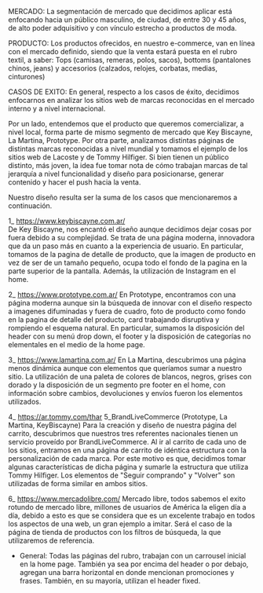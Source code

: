 MERCADO:
La segmentación de mercado que decidimos aplicar está enfocando hacia un público masculino, de ciudad, de entre 30 y 45 años, de alto poder adquisitivo y con vínculo estrecho
a productos de moda.

PRODUCTO:
Los productos ofrecidos, en nuestro e-commerce, van en línea con el mercado definido, siendo que la venta estará puesta en el rubro textil, a saber:
Tops (camisas, remeras, polos, sacos), bottoms (pantalones chinos, jeans) y accesorios (calzados, relojes, corbatas, medias, cinturones)

CASOS DE EXITO: 
En general, respecto a los casos de éxito, decidimos enfocarnos en analizar los sitios web de marcas reconocidas en el mercado interno y a nivel internacional.

Por un lado, entendemos que el producto que queremos comercializar, a nivel local, forma parte de mismo segmento de mercado que Key Biscayne, La Martina, Prototype.
Por otra parte, analizamos distintas páginas de distintas marcas reconocidas a nivel mundial y tomamos el ejemplo de los sitios web de Lacoste y de Tommy Hilfiger. 
Si bien tienen un público distinto, más joven, la idea fue tomar nota de cómo trabajan marcas de tal jerarquía a nivel funcionalidad y diseño para posicionarse, generar contenido y hacer el push hacia la venta.

Nuestro diseño resulta ser la suma de los casos que mencionaremos a continuación.

1_ https://www.keybiscayne.com.ar/  
 De Key Biscayne, nos encantó el diseño aunque decidimos dejar cosas por fuera debido a su complejidad. Se trata de una página moderna, innovadora que da un paso más
 en cuanto a la experiencia de usuario. 
 En particular, tomamos de la pagina de detalle de producto, que la imagen de producto en vez de ser de un tamaño pequeño, ocupa todo el fondo de la pagina en la parte superior de la pantalla.
 Además, la utilización de Instagram en el home.

2_ https://www.prototype.com.ar/
 En Prototype, encontramos con una página moderna aunque sin la búsqueda de innovar con el diseño respecto a imagenes difuminadas y fuera de cuadro, foto de producto como fondo en la pagina de detalle del producto,
 card trabajando disruptiva y rompiendo el esquema natural.
 En particular, sumamos la disposición del header con su menú drop down, el footer y la disposición de categorías no elementales en el medio de la home page.
 
3_ https://www.lamartina.com.ar/
 En La Martina, descubrimos una página menos dinámica aunque con elementos que queríamos sumar a nuestro sitio. 
 La utilización de una paleta de colores de blancos, negros, grises con dorado y la disposición de un segmento pre footer en el home, con información sobre cambios, devoluciones y envíos
 fueron los elementos utilizados.
 
4_ https://ar.tommy.com/thar
5_BrandLiveCommerce (Prototype, La Martina, KeyBiscayne)
 Para la creación y diseño de nuestra página del carrito, descubrimos que nuestros tres referentes nacionales tienen un servicio proveído por BrandLiveCommerce. Al ir al carrito de cada
 uno de los sitios, entramos en una página de carrito de idéntica estructura con la personalización de cada marca. Por este motivo es que, decidimos tomar algunas características de dicha 
 página y sumarle la estructura que utiliza Tommy Hilfiger. Los elementos de "Seguir comprando" y "Volver" son utilizadas de forma similar en ambos sitios.

 
6_ https://www.mercadolibre.com/
 Mercado libre, todos sabemos el exito rotundo de mercado libre, millones de usuarios de América la eligen día a día, debido a esto es que se considera que es un excelente trabajo en todos los aspectos de una web, un gran ejemplo a imitar. 
 Será el caso de la página de tienda de productos con los filtros de búsqueda, la que utilizaremos de referencia.

 * General:
 Todas las páginas del rubro, trabajan con un carrousel inicial en la home page. También ya sea por encima del header o por debajo, agregan una barra horizontal en donde
 mencionan promociones y frases. También, en su mayoría, utilizan el header fixed.
